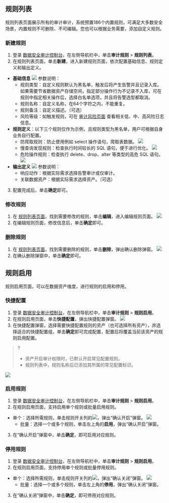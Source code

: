 ## 规则列表

规则列表页面展示所有的审计审计，系统预置186个内置规则，可满足大多数安全场景，内置规则不可删除、不可编辑。您也可以根据业务需要，添加自定义规则。

### 新建规则
1. 登录 [数据安全审计控制台](https://console.cloud.tencent.com/dsaudit)，在左侧导航栏中，单击**审计规则** > **规则列表**。
2. 在规则列表页面，单击**新建**，进入新建规则页面，依次配置基础信息、规则定义和输出定义。
  - **基础信息**
  ![](https://qcloudimg.tencent-cloud.cn/raw/0ab36b33a895f4d1f338e9dd64ae98f0.png)
	参数说明：
	 -  规则类型：自定义规则默认为黑名单，触发后将产生告警并且记录入库。如果需要节省数据资产存储空间，指定部分操作行为不记录不入库，可在规则中指定相关操作后，选择白名单选项，并且将告警选型都取消。
	 -  规则名称：自定义名称，在64个字符之内，不能重复。
	 -  规则备注：自定义描述。（可选）
	 -  风险等级：如触发规则，可在 [审计风险页面](https://console.cloud.tencent.com/dsaudit/risk) 查看相关低、中、高风险日志信息。
 - **规则定义**：以下三个规则仅作为示例，且规则类型为黑名单，用户可根据自身业务自行配置。
    - 防爬取规则：防止使用例如 select 操作语句，爬取表数据。
![](https://qcloudimg.tencent-cloud.cn/raw/e8d3aecc0f3d5b219672652e13b479b9.png)
    - 慢查询发现规则：检查执行时间较长的 SQL 语句，便于进行优化。
![](https://qcloudimg.tencent-cloud.cn/raw/f14fd32007f7ac0474378eaba1594735.png)
    - 危险操作规则：检查执行 delete、drop、alter 等类型的高危 SQL 语句。
![](https://qcloudimg.tencent-cloud.cn/raw/09ce916e44d709d35bd92318daccda86.png)
 - **输出定义**
 ![](https://qcloudimg.tencent-cloud.cn/raw/c1d74b1df3dbc6c51e4d362c5f417d03.png)
参数说明：
    - 响应动作：根据实际需求选择告警审计或仅审计。
    - 关联数据资产：根据实际需求选择资产。（可选）
3. 配置完成后，单击**确定**即可。

### 修改规则
1. 在 [规则列表页面](https://console.cloud.tencent.com/dsaudit/rule)，找到需要修改的规则，单击**编辑**，进入编辑规则页面。
![](https://qcloudimg.tencent-cloud.cn/raw/2921d6be83ef0b1d94bf81bbb8dbf99d.png)
2. 在编辑规则页面，修改信息后，单击**确定**即可。

### 删除规则
1. 在 [规则列表页面](https://console.cloud.tencent.com/dsaudit/rule)，找到需要删除的规则，单击**删除**，弹出确认删除弹窗。
![](https://qcloudimg.tencent-cloud.cn/raw/f1398c2863006059864e31d719bce717.png)
2. 在确认删除弹窗中，单击**确定**即可。

## 规则启用
规则启用页面，可以在数据资产维度，进行规则的启用和停用。

### 快捷配置
1. 登录 [数据安全审计控制台](https://console.cloud.tencent.com/dsaudit)，在左侧导航栏中，单击**审计规则** > **规则启用**。
2. 在规则启用页面，单击**快捷配置**，弹出快捷配置弹窗。
![](https://qcloudimg.tencent-cloud.cn/raw/6fbc12369067b3f5e43d5186213df319.png)
3. 在快捷配置弹窗，选择需要快捷配置规则的资产（也可选择所有资产），并选择适合的快捷配置组，单击**确定**即可完成配置，配置后将覆盖当前该资产的规则启用配置。
>?
>- 资产开启审计权限时，已默认开启常见配置规则。
>- 规则列表中，规则名称后已添加其所属的常见配置标识。
>
![](https://qcloudimg.tencent-cloud.cn/raw/01f42b9d34c95db7527bf9d30d7728ad.png)

### 启用规则
1. 登录 [数据安全审计控制台](https://console.cloud.tencent.com/dsaudit)，在左侧导航栏中，单击**审计规则** > **规则启用**。
2. 在规则启用页面，支持启用单个规则或批量启用规则。
  - 单个：选择所需规则，单击规则开关列的![](https://qcloudimg.tencent-cloud.cn/raw/3b7163017788dc75b264f5c1005f7f3b.png)，弹出“确认开启”弹窗。
  ![](https://qcloudimg.tencent-cloud.cn/raw/7dfc76e1f17468117f43459c317a2cab.png)
	 - 批量：选择一个或多个规则，单击左上角的**启用**，弹出“确认开启”弹窗。
3. 在“确认开启”弹窗中，单击**确定**，即可启用对应规则。

### 停用规则
1. 登录 [数据安全审计控制台](https://console.cloud.tencent.com/dsaudit)，在左侧导航栏中，单击**审计规则** > **规则启用**。
2. 在规则启用页面，支持停用单个规则或批量停用规则。
  - 单个：选择所需规则，单击规则开关列的![](https://qcloudimg.tencent-cloud.cn/raw/5390d3cf86dc393417e55254bcf91200.png)，弹出“确认关闭”弹窗。
  ![](https://qcloudimg.tencent-cloud.cn/raw/7dfc76e1f17468117f43459c317a2cab.png)
	 - 批量：选择一个或多个规则，单击左上角的**停用**，弹出“确认关闭”弹窗。
3. 在“确认关闭”弹窗中，单击**确定**，即可停用对应规则。
